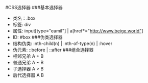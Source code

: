 #CSS选择器
###基本选择器
- 类名：.box 
- 标签: div 
- 属性: input[type="eamil"]  | a[href*="http://www.beige.world"]
- ID: #box
###伪类选择器
- 结构伪类: :nth-child(n) | :nth-of-type(n) | :hover
- 伪元素: ::before | ::after
###组合选择器
- 相邻兄弟 A + B
- 普通兄弟 A ~ B
- 子选择器 A > B
- 后代选择器 A  B
